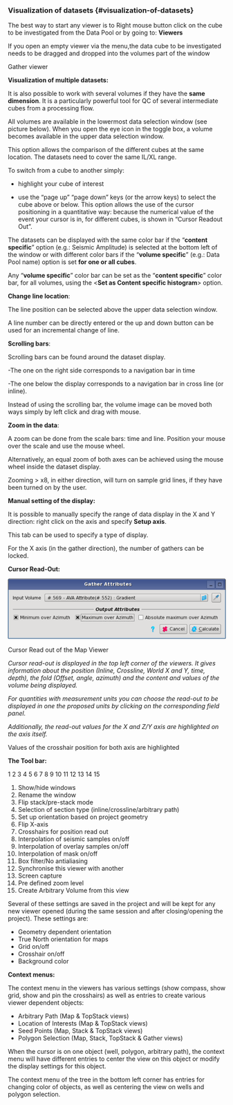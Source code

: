 ### Visualization of datasets {#visualization-of-datasets}

The best way to start any viewer is to Right mouse button click on the cube to be investigated from the Data Pool or by going to: **Viewers**

If you open an empty viewer via the menu,the data cube to be investigated needs to be dragged and dropped into the volumes part of the window

Gather viewer

**Visualization of multiple datasets:**

It is also possible to work with several volumes if they have the **same dimension**. It is a particularly powerful tool for QC of several intermediate cubes from a processing flow.

All volumes are available in the lowermost data selection window (see picture below). When you open the eye icon in the toggle box, a volume becomes available in the upper data selection window.

This option allows the comparison of the different cubes at the same location. The datasets need to cover the same IL/XL range.

To switch from a cube to another simply:

- highlight your cube of interest

- use the “page up” “page down” keys (or the arrow keys) to select the cube above or below. This option allows the use of the cursor positioning in a quantitative way: because the numerical value of the event your cursor is in, for different cubes, is shown in “Cursor Readout Out”.

The datasets can be displayed with the same color bar if the “**content specific**” option (e.g.: Seismic Amplitude) is selected at the bottom left of the window or with different color bars if the “**volume specific**” (e.g.: Data Pool name) option is set **for one or all cubes**.

Any “**volume specific**” color bar can be set as the “**content specific**” color bar, for all volumes, using the &lt;**Set as Content specific histogram**&gt; option.

**Change line location**:

The line position can be selected above the upper data selection window.

A line number can be directly entered or the up and down button can be used for an incremental change of line.

**Scrolling bars**:

Scrolling bars can be found around the dataset display.

-The one on the right side corresponds to a navigation bar in time

-The one below the display corresponds to a navigation bar in cross line (or inline).

Instead of using the scrolling bar, the volume image can be moved both ways simply by left click and drag with mouse.

**Zoom in the data**:

A zoom can be done from the scale bars: time and line. Position your mouse over the scale and use the mouse wheel.

Alternatively, an equal zoom of both axes can be achieved using the mouse wheel inside the dataset display.

Zooming &gt; x8, in either direction, will turn on sample grid lines, if they have been turned on by the user.

**Manual setting of the display:**

It is possible to manually specify the range of data display in the X and Y direction: right click on the axis and specify **Setup axis**.

This tab can be used to specify a type of display.

For the X axis (in the gather direction), the number of gathers can be locked.

**Cursor Read-Out:**

![](/assets/cusersvalentindocumentsworksh.png)

Cursor Read out of the Map Viewer

_Cursor read-out is displayed in the top left corner of the viewers. It gives information about the position (Inline, Crossline, World X and Y, time, depth), the fold (Offset, angle, azimuth) and the content and values of the volume being displayed._

_For quantities with measurement units you can choose the read-out to be displayed in one the proposed units by clicking on the corresponding field panel._

_Additionally, the read-out values for the X and Z/Y axis are highlighted on the axis itself._

Values of the crosshair position for both axis are highlighted

**The Tool bar:**

1 2 3 4 5 6 7 8 9 10 11 12 13 14 15

1.  Show/hide windows
2.  Rename the window
3.  Flip stack/pre-stack mode
4.  Selection of section type (inline/crossline/arbitrary path)
5.  Set up orientation based on project geometry
6.  Flip X-axis
7.  Crosshairs for position read out
8.  Interpolation of seismic samples on/off
9.  Interpolation of overlay samples on/off
10.  Interpolation of mask on/off
11.  Box filter/No antialiasing
12.  Synchronise this viewer with another
13.  Screen capture
14.  Pre defined zoom level
15.  Create Arbitrary Volume from this view

Several of these settings are saved in the project and will be kept for any new viewer opened (during the same session and after closing/opening the project). These settings are:

*   Geometry dependent orientation
*   True North orientation for maps
*   Grid on/off
*   Crosshair on/off
*   Background color

**Context menus:**

The context menu in the viewers has various settings (show compass, show grid, show and pin the crosshairs) as well as entries to create various viewer dependent objects:

*   Arbitrary Path (Map &amp; TopStack views)
*   Location of Interests (Map &amp; TopStack views)
*   Seed Points (Map, Stack &amp; TopStack views)
*   Polygon Selection (Map, Stack, TopStack &amp; Gather views)

When the cursor is on one object (well, polygon, arbitrary path), the context menu will have different entries to center the view on this object or modify the display settings for this object.

The context menu of the tree in the bottom left corner has entries for changing color of objects, as well as centering the view on wells and polygon selection.